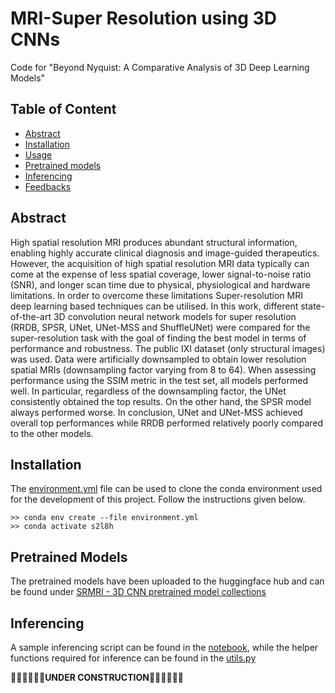 # MRI-Super Resolution using 3D CNNs

Code for "Beyond Nyquist: A Comparative Analysis of 3D Deep Learning Models"


## Table of Content
* [Abstract](#abstract)
* [Installation](#installation)
* [Usage](#usage)
* [Pretrained models](#pre-trained-models)
* [Inferencing](#inferencing)
* [Feedbacks](#feedbacks)

## Abstract

High spatial resolution MRI produces abundant structural information, enabling highly
accurate clinical diagnosis and image-guided therapeutics. However, the acquisition of high spatial
resolution MRI data typically can come at the expense of less spatial coverage, lower signal-to-noise
ratio (SNR), and longer scan time due to physical, physiological and hardware limitations. In order
to overcome these limitations Super-resolution MRI deep learning based techniques can be utilised.
In this work, different state-of-the-art 3D convolution neural network models for super resolution
(RRDB, SPSR, UNet, UNet-MSS and ShuffleUNet) were compared for the super-resolution task with
the goal of finding the best model in terms of performance and robustness. The public IXI dataset
(only structural images) was used. Data were artificially downsampled to obtain lower resolution
spatial MRIs (downsampling factor varying from 8 to 64). When assessing performance using the
SSIM metric in the test set, all models performed well. In particular, regardless of the downsampling
factor, the UNet consistently obtained the top results. On the other hand, the SPSR model always
performed worse. In conclusion, UNet and UNet-MSS achieved overall top performances while
RRDB performed relatively poorly compared to the other models.

## Installation
The [environment.yml](environment.yml) file can be used to clone the conda environment used for the development of this project.
Follow the instructions given below.

```
>> conda env create --file environment.yml
>> conda activate s2l8h
```

## Pretrained Models

The pretrained models have been uploaded to the huggingface hub and can be found under [SRMRI - 3D CNN pretrained model collections](https://huggingface.co/collections/venkatesh-thiru/srmri-3d-cnn-pretrained-model-collections-66c26c1dcb6aab077492fec3)

## Inferencing

A sample inferencing script can be found in the [notebook](inference/inference_example.ipynb), while the helper functions required for inference can be found in the [utils.py](inference/utils.py)

🚧🚧🚧🚧🚧🚧**UNDER CONSTRUCTION**🚧🚧🚧🚧🚧🚧